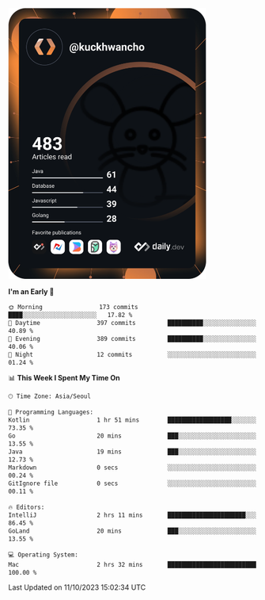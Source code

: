 <a href="https://app.daily.dev/kuckhwancho"><img src="https://github.com/kuckjwi0928/kuckjwi0928/blob/master/devcard.svg" width="400" alt="Kuckjwi Devcard"/></a>

<!--START_SECTION:waka-->
**I'm an Early 🐤** 

```text
🌞 Morning                173 commits         ████░░░░░░░░░░░░░░░░░░░░░   17.82 % 
🌆 Daytime                397 commits         ██████████░░░░░░░░░░░░░░░   40.89 % 
🌃 Evening                389 commits         ██████████░░░░░░░░░░░░░░░   40.06 % 
🌙 Night                  12 commits          ░░░░░░░░░░░░░░░░░░░░░░░░░   01.24 % 
```


📊 **This Week I Spent My Time On** 

```text
🕑︎ Time Zone: Asia/Seoul

💬 Programming Languages: 
Kotlin                   1 hr 51 mins        ██████████████████░░░░░░░   73.35 % 
Go                       20 mins             ███░░░░░░░░░░░░░░░░░░░░░░   13.55 % 
Java                     19 mins             ███░░░░░░░░░░░░░░░░░░░░░░   12.73 % 
Markdown                 0 secs              ░░░░░░░░░░░░░░░░░░░░░░░░░   00.24 % 
GitIgnore file           0 secs              ░░░░░░░░░░░░░░░░░░░░░░░░░   00.11 % 

🔥 Editors: 
IntelliJ                 2 hrs 11 mins       ██████████████████████░░░   86.45 % 
GoLand                   20 mins             ███░░░░░░░░░░░░░░░░░░░░░░   13.55 % 

💻 Operating System: 
Mac                      2 hrs 32 mins       █████████████████████████   100.00 % 
```


 Last Updated on 11/10/2023 15:02:34 UTC
<!--END_SECTION:waka-->
